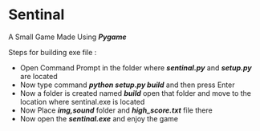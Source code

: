 # Sentinal
A Small Game Made Using <i><b>Pygame</b></i>
<p>Steps for building exe file : </p>
<ul>
<li>Open Command Prompt in the folder where <i><b>sentinal.py</b></i> and <i><b>setup.py</b></i> are located
<li>Now type command <i><b>python setup.py build</b></i> and then press Enter
<li>Now a folder is created named <i><b>build</b></i> open that folder and move to the location where sentinal.exe is located
<li>Now Place <i><b>img,sound</b></i> folder and <i><b>high_score.txt</b></i> file there
<li>Now open the <i><b>sentinal.exe</b></i> and enjoy the game
</ul>
